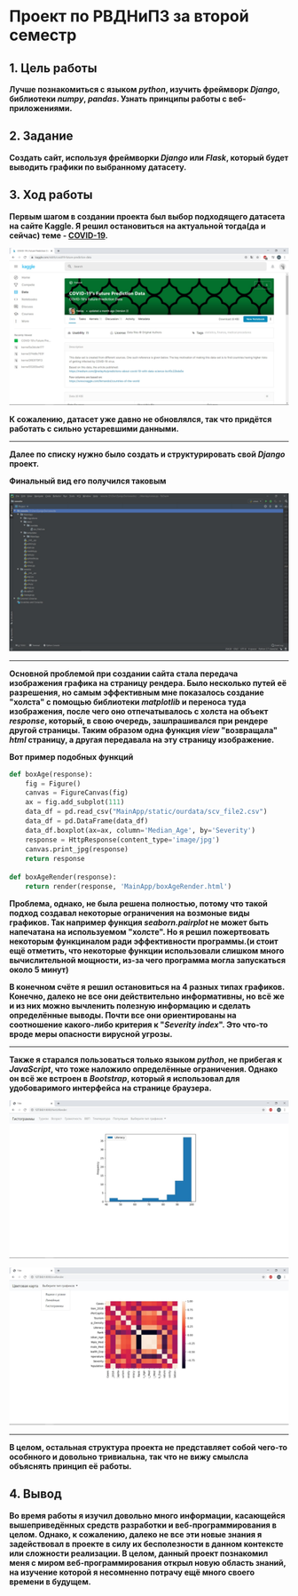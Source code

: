 # Проект по РВДНиПЗ за второй семестр


## 1. Цель работы
**Лучше познакомиться с языком *python*, изучить фреймворк *Django*, библиотеки *numpy*, *pandas*. Узнать принципы работы с веб-приложениями.**

## 2. Задание
**Создать сайт, используя фреймворки *Django* или *Flask*, который будет выводить графики по выбранному датасету.**

## 3. Ход работы
**Первым шагом в создании проекта был выбор подходящего датасета на сайте Kaggle. Я решил остановиться на актуальной тогда(да и сейчас) теме - [COVID-19](https://www.kaggle.com/nkiith/covid19-future-prediction-data).**

![Изображение страницы сайта Kaggle](/images/image1.jpg)

**К сожалению, датасет уже давно не обновлялся, так что придётся работать с сильно устаревшими данными.**

****

**Далее по списку нужно было создать и структурировать свой *Django* проект.**

**Финальный вид его получился таковым**

![Изображение структуры проекта](/images/image2.jpg)

****

**Основной проблемой при создании сайта стала передача изображения графика на страницу рендера. Было несколько путей её разрешения, но самым эффективным мне показалось создание "холста" с помощью библиотеки *matplotlib* и переноса туда изображения, после чего оно отпечатывалось с холста на объект *response*, который, в свою очередь, зашпрашивался при рендере другой страницы. Таким образом одна функция *view* "возвращала" *html* страницу, а другая передавала на эту страницу изображение.**

**Вот пример подобных функций**

```python
def boxAge(response):
    fig = Figure()
    canvas = FigureCanvas(fig)
    ax = fig.add_subplot(111)
    data_df = pd.read_csv("MainApp/static/ourdata/scv_file2.csv")
    data_df = pd.DataFrame(data_df)
    data_df.boxplot(ax=ax, column='Median_Age', by='Severity')
    response = HttpResponse(content_type='image/jpg')
    canvas.print_jpg(response)
    return response

def boxAgeRender(response):
    return render(response, 'MainApp/boxAgeRender.html')
```

**Проблема, однако, не была решена полностью, потому что такой подход создавал некоторые ограничения на возмоные виды графиков. Так например функция *seaborn.pairplot* не может быть напечатана на используемом "холсте". Но я решил пожертвовать некоторым функциналом ради эффективности программы.(и стоит ещё отметить, что некоторые функции использовали слишком много вычислительной мощности, из-за чего программа могла запускаться около 5 минут)**

**В конечном счёте я решил остановиться на 4 разных типах графиков. Конечно, далеко не все они действительно информативны, но всё же и из них можно вычленить полезную информацию и сделать определённые выводы. Почти все они ориентированы на соотношение какого-либо критерия к "*Severity index*". Это что-то вроде меры опасности вирусной угрозы.**

****

**Также я старался пользоваться только языком *python*, не прибегая к *JavaScript*, что тоже наложило определённые ограничения. Однако он всё же встроен в *Bootstrap*, который я использовал для удобоваримого интерфейса на странице браузера.**

![Изображение гистограммы](/images/image3.jpg)

![Изображение цветовой карты](/images/image4.jpg)

****

**В целом, остальная структура проекта не представляет собой чего-то особнного и довольно тривиальна, так что не вижу смылсла объяснять принцип её работы.**

## 4. Вывод

**Во время работы я изучил довольно много информации, касающейся вышеприведённых средств разработки и веб-программирования в целом. Однако, к сожалению, далеко не все эти новые знания я задействовал в проекте в силу их бесполезности в данном контексте или сложности реализации. В целом, данный проект познакомил меня с миром веб-программирования открыл новую область знаний, на изучение которой я несомненно потрачу ещё много своего времени в будущем.**